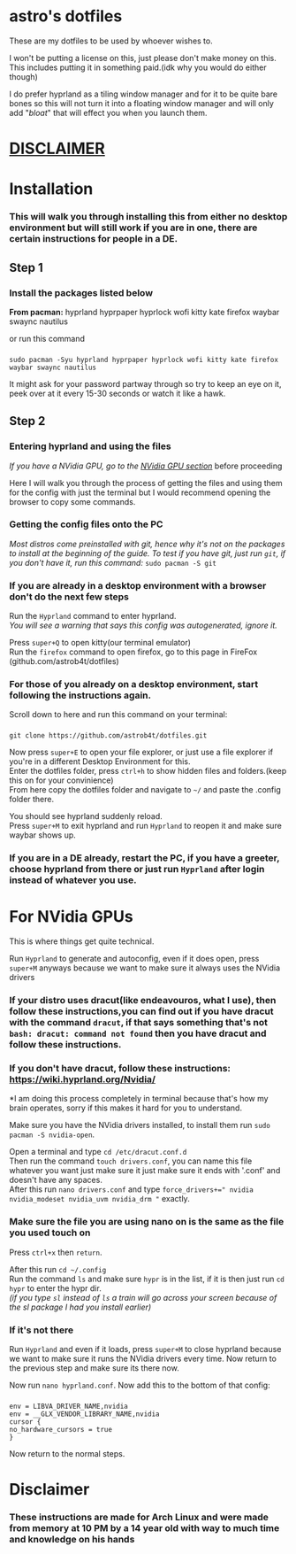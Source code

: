 # astro's dotfiles

These are my dotfiles to be used by whoever wishes to.

I won't be putting a license on this, just please don't make money on this.
This includes putting it in something paid.(idk why you would do either though)

I do prefer hyprland as a tiling window manager and for it to be quite bare bones so this will not turn it into a floating window manager and will only add "*bloat*" that will effect you when you launch them.

# [DISCLAIMER](#important-disclaimer)
# Installation
 


### This will walk you through installing this from either no desktop environment but will still work if you are in one, there are certain instructions for people in a DE.

## Step 1
### Install the packages listed below
**From pacman:**
hyprland hyprpaper hyprlock wofi kitty kate firefox waybar swaync nautilus

or run this command
###
    sudo pacman -Syu hyprland hyprpaper hyprlock wofi kitty kate firefox waybar swaync nautilus

It might ask for your password partway through so try to keep an eye on it, peek over at it every 15-30 seconds or watch it like a hawk.

## Step 2
### Entering hyprland and using the files
*If you have a NVidia GPU, go to the [NVidia GPU section](#for-nvidia-gpus)* before proceeding

Here I will walk you through the process of getting the files and using them for the config with just the terminal but I would recommend opening the browser to copy some commands.

### Getting the config files onto the PC
*Most distros come preinstalled with git, hence why it's not on the packages to install at the beginning of the guide. To test if you have git, just run `git`, if you don't have it, run this command:* `sudo pacman -S git`

### If you are already in a desktop environment with a browser don't do the next few steps

Run the `Hyprland` command to enter hyprland.  <br/>
*You will see a warning that says this config was autogenerated, ignore it.*

Press `super+Q` to open kitty(our terminal emulator)  <br/>
Run the `firefox` command to open firefox, go to this page in FireFox (github.com/astrob4t/dotfiles)
### For those of you already on a desktop environment, start following the instructions again.

Scroll down to here and run this command on your terminal:
###
    git clone https://github.com/astrob4t/dotfiles.git

Now press `super+E` to open your file explorer, or just use a file explorer if you're in a different Desktop Environment for this.  <br/>
Enter the dotfiles folder, press `ctrl+h` to show hidden files and folders.(keep this on for your convinience)  <br/>
From here copy the dotfiles folder and navigate to `~/` and paste the .config folder there.

You should see hyprland suddenly reload.  <br/>
Press `super+M` to exit hyprland and run `Hyprland` to reopen it and make sure waybar shows up.

### If you are in a DE already, restart the PC, if you have a greeter, choose hyprland from there or just run `Hyprland` after login instead of whatever you use.

<a name="for-nvidia-gpus"></a>
# For NVidia GPUs

This is where things get quite technical.

Run `Hyprland` to generate and autoconfig, even if it does open, press `super+M` anyways because we want to make sure it always uses the NVidia drivers

### If your distro uses dracut(like endeavouros, what I use), then follow these instructions,you can find out if you have dracut with the command `dracut`, if that says something that's not `bash: dracut: command not found` then you have dracut and follow these instructions.  <br/>
### If you don't have dracut, follow these instructions: https://wiki.hyprland.org/Nvidia/
*I am doing this process completely in terminal because that's how my brain operates, sorry if this makes it hard for you to understand.

Make sure you have the NVidia drivers installed, to install them run `sudo pacman -S nvidia-open`.

Open a terminal and type `cd /etc/dracut.conf.d`  <br/>
Then run the command `touch drivers.conf`, you can name this file whatever you want just make sure it just make sure it ends with '.conf' and doesn't have any spaces.  <br/>
After this run `nano drivers.conf` and type `force_drivers+=" nvidia nvidia_modeset nvidia_uvm nvidia_drm "` exactly.
###  Make sure the file you are using nano on is the same as the file you used touch on
Press `ctrl+x` then `return`.

After this run `cd ~/.config`  <br/>
Run the command `ls` and make sure `hypr` is in the list, if it is then just run `cd hypr` to enter the hypr dir.  <br/>
*(if you type `sl` instead of `ls` a train will go across your screen because of the sl package I had you install earlier)*

### If it's not there
Run `Hyprland` and even if it loads, press `super+M` to close hyprland because we want to make sure it runs the NVidia drivers every time. Now return to the previous step and make sure its there now.

Now run `nano hyprland.conf`.
Now add this to the bottom of that config:
###
    env = LIBVA_DRIVER_NAME,nvidia
    env = __GLX_VENDOR_LIBRARY_NAME,nvidia
    cursor {
    no_hardware_cursors = true
    }

Now return to the normal steps.

<a name="important-disclaimer"></a>
# Disclaimer
### These instructions are made for Arch Linux and were made from memory at 10 PM by a 14 year old with way to much time and knowledge on his hands
